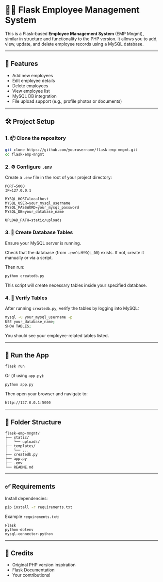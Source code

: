 # 🧑‍💼 Flask Employee Management System

This is a Flask-based **Employee Management System** (EMP Mngmt), similar in structure and functionality to the PHP version. It allows you to add, view, update, and delete employee records using a MySQL database.

---

## 🚀 Features

- Add new employees
- Edit employee details
- Delete employees
- View employee list
- MySQL DB integration
- File upload support (e.g., profile photos or documents)

---

## 🛠️ Project Setup

### 1. 📦 Clone the repository

```bash
git clone https://github.com/yourusername/flask-emp-mngmt.git
cd flask-emp-mngmt
```

### 2. ⚙️ Configure `.env`

Create a `.env` file in the root of your project directory:

```env
PORT=5000
IP=127.0.0.1

MYSQL_HOST=localhost
MYSQL_USER=your_mysql_username
MYSQL_PASSWORD=your_mysql_password
MYSQL_DB=your_database_name

UPLOAD_PATH=static/uploads
```

### 3. 🐬 Create Database Tables

Ensure your MySQL server is running.

Check that the database (from `.env`'s `MYSQL_DB`) exists. If not, create it manually or via a script.

Then run:

```bash
python createdb.py
```

This script will create necessary tables inside your specified database.

### 4. 🧰 Verify Tables

After running `createdb.py`, verify the tables by logging into MySQL:

```bash
mysql -u your_mysql_username -p
USE your_database_name;
SHOW TABLES;
```

You should see your employee-related tables listed.

---

## 🏁 Run the App

```bash
flask run
```

Or (if using `app.py`):

```bash
python app.py
```

Then open your browser and navigate to:

```
http://127.0.0.1:5000
```

---

## 📁 Folder Structure

```
flask-emp-mngmt/
├── static/
│   └── uploads/
├── templates/
│   └── ...
├── createdb.py
├── app.py
├── .env
└── README.md
```

---

## ✅ Requirements

Install dependencies:

```bash
pip install -r requirements.txt
```

Example `requirements.txt`:

```
Flask
python-dotenv
mysql-connector-python
```

---

## 🙌 Credits

- Original PHP version inspiration
- Flask Documentation
- Your contributions!

